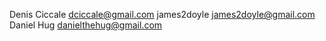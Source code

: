 Denis Ciccale <dciccale@gmail.com>
james2doyle <james2doyle@gmail.com>
Daniel Hug <danielthehug@gmail.com>